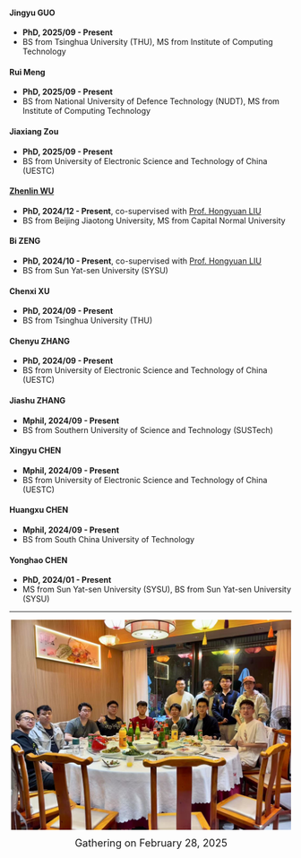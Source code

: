 <!--

<div style="display: flex; justify-content: space-around; text-align: center;">
  
  <div style="width: 130px;">
    <img src="/assets/img/stu_pic_yonghao.jpg" alt="Title 1" style="width: 100%;">
    <p style="margin-top: 10px; font-size: 18px; font-weight: bold; text-align: center;">
      Chenxi XU
    </p>
    <p style="margin-top: -10px; font-size: 16px; text-align: center;">
      PhD, 2024/09 -  <br>
      BS: Tsinghua
    </p>
  </div>
  
  <div style="width: 130px;">
    <img src="/assets/img/stu_pic_yonghao.jpg" alt="Title 1" style="width: 100%;">
    <p style="margin-top: 10px; font-size: 17px; font-weight: bold; text-align: center;">
      Chenyu ZHANG
    </p>
    <p style="margin-top: -10px; font-size: 16px; text-align: center;">
      PhD, 2024/09 -  <br>
      BS: UESTC
    </p>
  </div>
  
  <div style="width: 130px;">
    <img src="/assets/img/stu_pic_yonghao.jpg" alt="Title 1" style="width: 100%;">
    <p style="margin-top: 10px; font-size: 18px; font-weight: bold; text-align: center;">
      Jiashu ZHANG
    </p>
    <p style="margin-top: -10px; font-size: 16px; text-align: center;">
      Mphil, 2024/09 -  <br>
      BS: SUSTech
    </p>
  </div>

  <div style="width: 130px;">
    <img src="/assets/img/stu_pic_yonghao.jpg" alt="Title 1" style="width: 100%;">
    <p style="margin-top: 10px; font-size: 18px; font-weight: bold; text-align: center;">
      Xingyu CHEN
    </p>
    <p style="margin-top: -10px; font-size: 16px; text-align: center;">
      Mphil, 2024/09 -  <br>
      BS: UESTC
    </p>
  </div>

</div>



<div style="display: flex; justify-content: flex-start; margin-left: 36px;">
  
  <div style="width: 130px;">
    <img src="/assets/img/stu_pic_yonghao.jpg" alt="Title 1" style="width: 100%;">
    <p style="margin-top: 10px; font-size: 18px; font-weight: bold; text-align: center;">
      Chenxi XU
    </p>
    <p style="margin-top: -10px; font-size: 16px; text-align: center;">
      PhD, 2024/01 -  <br>
      MS: SYSU <br>
      BS: SYSU
    </p>
  </div>
</div>

 -->
#### Jingyu GUO 
- **PhD, 2025/09 - Present**
- BS from Tsinghua University (THU), MS from Institute of Computing Technology

#### Rui Meng 
- **PhD, 2025/09 - Present**
- BS from National University of Defence Technology (NUDT), MS from Institute of Computing Technology

#### Jiaxiang Zou 
- **PhD, 2025/09 - Present**
- BS from University of Electronic Science and Technology of China (UESTC) 

#### [Zhenlin WU](https://zlwu92.github.io/) 
- **PhD, 2024/12 - Present**, co-supervised with [Prof. Hongyuan LIU](https://www.liuhongyuan.com/)
- BS from Beijing Jiaotong University, MS from Capital Normal University 

#### Bi ZENG 
- **PhD, 2024/10 - Present**, co-supervised with [Prof. Hongyuan LIU](https://www.liuhongyuan.com/)
- BS from Sun Yat-sen University (SYSU)

#### Chenxi XU 
- **PhD, 2024/09 - Present**
- BS from Tsinghua University (THU)

#### Chenyu ZHANG 
- **PhD, 2024/09 - Present**
- BS from University of Electronic Science and Technology of China (UESTC)

#### Jiashu ZHANG 
- **Mphil, 2024/09 - Present**
- BS from Southern University of Science and Technology (SUSTech)

#### Xingyu CHEN 
- **Mphil, 2024/09 - Present**
- BS from University of Electronic Science and Technology of China (UESTC)

#### Huangxu CHEN 
- **Mphil, 2024/09 - Present**
- BS from South China University of Technology

#### Yonghao CHEN 
- **PhD, 2024/01 - Present**
- MS from Sun Yat-sen University (SYSU), BS from Sun Yat-sen University (SYSU)

-------------

<div style="display: flex; justify-content: flex-start; margin-left: 3px;">
  
  <div style="width:500px;">
    <img src="/assets/img/gathering 2025-2-28.jpg" alt="Title 1" style="width: 100%;" zoomable=true>
    <p style="margin-top: 10px; font-size: 18px; text-align: center;">
      Gathering on February 28, 2025
    </p>
  </div>
</div>
